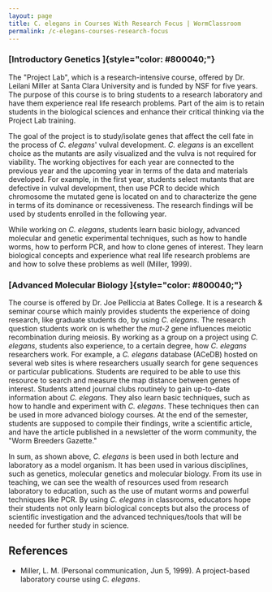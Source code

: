 ```yaml
---
layout: page
title: C. elegans in Courses With Research Focus | WormClassroom
permalink: /c-elegans-courses-research-focus
---
```

### [Introductory Genetics ]{style="color: #800040;"}

The \"Project Lab\", which is a research-intensive course, offered by
Dr. Leilani Miller at Santa Clara University and is funded by NSF for
five years. The purpose of this course is to bring students to a
research laboratory and have them experience real life research
problems. Part of the aim is to retain students in the biological
sciences and enhance their critical thinking via the Project Lab
training.

The goal of the project is to study/isolate genes that affect the cell
fate in the process of *C. elegans*\' vulval development. *C. elegans*
is an excellent choice as the mutants are asily visualized and the vulva
is not required for viability. The working objectives for each year are
connected to the previous year and the upcoming year in terms of the
data and materials developed. For example, in the first year, students
select mutants that are defective in vulval development, then use PCR to
decide which chromosome the mutated gene is located on and to
characterize the gene in terms of its dominance or recessiveness. The
research findings will be used by students enrolled in the following
year.

While working on *C. elegans*, students learn basic biology, advanced
molecular and genetic experimental techniques, such as how to handle
worms, how to perform PCR, and how to clone genes of interest. They
learn biological concepts and experience what real life research
problems are and how to solve these problems as well (Miller, 1999).

### [Advanced Molecular Biology ]{style="color: #800040;"}

The course is offered by Dr. Joe Pelliccia at Bates College. It is a
research & seminar course which mainly provides students the experience
of doing research, like graduate students do, by using *C. elegans*. The
research question students work on is whether the *mut-2* gene
influences meiotic recombination during meiosis. By working as a group
on a project using *C. elegans*, students also experience, to a certain
degree, how *C. elegans* researchers work. For example, a *C. elegans*
database (ACeDB) hosted on several web sites is where researchers
usually search for gene sequences or particular publications. Students
are required to be able to use this resource to search and measure the
map distance between genes of interest. Students attend journal clubs
routinely to gain up-to-date information about *C. elegans*. They also
learn basic techniques, such as how to handle and experiment with *C.
elegans*. These techniques then can be used in more advanced biology
courses. At the end of the semester, students are supposed to compile
their findings, write a scientific article, and have the article
published in a newsletter of the worm community, the \"Worm Breeders
Gazette.\"

In sum, as shown above, *C. elegans* is been used in both lecture and
laboratory as a model organism. It has been used in various disciplines,
such as genetics, molecular genetics and molecular biology. From its use
in teaching, we can see the wealth of resources used from research
laboratory to education, such as the use of mutant worms and powerful
techniques like PCR. By using *C. elegans* in classrooms, educators hope
their students not only learn biological concepts but also the process
of scientific investigation and the advanced techniques/tools that will
be needed for further study in science.

References
----------

-   Miller, L. M. (Personal communication, Jun 5, 1999). A project-based
    laboratory course using *C. elegans*.

